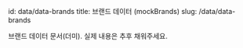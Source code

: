 id: data/data-brands
title: 브랜드 데이터 (mockBrands)
slug: /data/data-brands

브랜드 데이터 문서(더미). 실제 내용은 추후 채워주세요.
